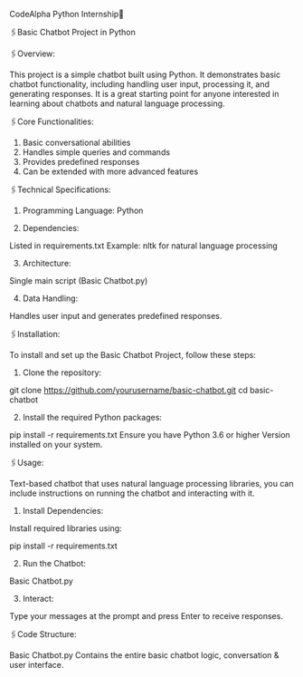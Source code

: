 CodeAlpha Python Internship🔖

🖇️Basic Chatbot Project in Python

🖇️Overview:

This project is a simple chatbot built using Python. It demonstrates basic chatbot functionality, including handling user input, processing it, and generating responses. It is a great starting point for anyone interested in learning about chatbots and natural language processing.

🖇️Core Functionalities:

1. Basic conversational abilities
2. Handles simple queries and commands
3. Provides predefined responses
4. Can be extended with more advanced features


🖇️Technical Specifications:

1. Programming Language: Python

2. Dependencies:

Listed in requirements.txt
Example: nltk for natural language processing

3. Architecture:

Single main script (Basic Chatbot.py)


4. Data Handling:

Handles user input and generates predefined responses.


🖇️Installation:

To install and set up the Basic Chatbot Project, follow these steps:

1. Clone the repository:

git clone https://github.com/yourusername/basic-chatbot.git
cd basic-chatbot

2. Install the required Python packages:

pip install -r requirements.txt
Ensure you have Python 3.6 or higher Version installed on your system.

🖇️Usage:

Text-based chatbot that uses natural language processing libraries, you can include instructions on running the chatbot and interacting with it.

1. Install Dependencies:

Install required libraries using:

pip install -r requirements.txt


2. Run the Chatbot:

Basic Chatbot.py


3. Interact:

Type your messages at the prompt and press Enter to receive responses.


🖇️Code Structure:

Basic Chatbot.py Contains the entire basic chatbot logic, conversation & user interface.
